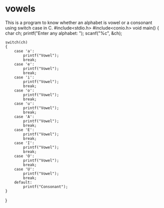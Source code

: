 # vowels
This is a program to know whether an alphabet is vowel or a consonant using switch case in C.
#include<stdio.h>
#include<conio.h>
void main()
{
    char ch;
    printf("Enter any alphabet: ");
    scanf("%c", &ch);

    switch(ch)
    {
        case 'a': 
            printf("Vowel");
            break;
        case 'e': 
            printf("Vowel");
            break;
        case 'i': 
            printf("Vowel");
            break;
        case 'o': 
            printf("Vowel");
            break;
        case 'u': 
            printf("Vowel");
            break;
        case 'A': 
            printf("Vowel");
            break;
        case 'E': 
            printf("Vowel");
            break;
        case 'I': 
            printf("Vowel");
            break;
        case 'O': 
            printf("Vowel");
            break;
        case 'U': 
            printf("Vowel");
            break;
        default: 
            printf("Consonant");
    }

}
